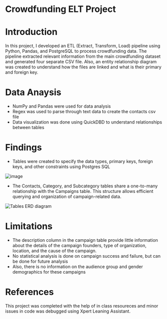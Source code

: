 # Crowdfunding ELT Project 

# Introduction
In this project, I developed an ETL (Extract, Transform, Load) pipeline using Python, Pandas, and PostgreSQL to process crowdfunding data. The pipeline extracted relevant information from the main crowdfunding dataset and generated four separate CSV file. Also, an entity relationship diagram was created to understand how the files are linked and what is their primary and foreign key.

# Data Anaysis
* NumPy and Pandas were used for data analysis
* Regex was used to parse through text data to create the contacts csv file
* Data visualization was done using QuickDBD to understand relationships between tables

# Findings
* Tables were created to  specify the data types, primary keys, foreign keys, and other constraints using Postgres SQL

![image](https://github.com/user-attachments/assets/40cb0975-98af-4446-8c01-19cb33145736)


* The Contacts, Category, and Subcategory tables share a one-to-many relationship with the Campaigns table. This structure allows efficient querying and organization of campaign-related data.

![Tables ERD diagram](https://github.com/user-attachments/assets/382d8132-f058-4abb-abf3-a834f4ddfbe4)

# Limitations
* The description column in the campaign table provide little information about the details of the campaign founders, type of organization, location, and the cause of the campaign.
* No statistical analysis is done on campaign success and failure, but can be done for future analysis
* Also, there is no information on the audience group and gender demographics for these campaigns

# References
This project was completed with the help of in class resoureces and minor issues in code was  debugged using Xpert Leaning Assistant.

